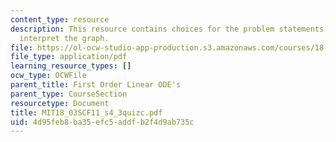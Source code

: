 ```yaml
---
content_type: resource
description: This resource contains choices for the problem statements related to
  interpret the graph.
file: https://ol-ocw-studio-app-production.s3.amazonaws.com/courses/18-03sc-differential-equations-fall-2011/4d95feb8ba35efc5addfb2f4d9ab735c_MIT18_03SCF11_s4_3quizc.pdf
file_type: application/pdf
learning_resource_types: []
ocw_type: OCWFile
parent_title: First Order Linear ODE's
parent_type: CourseSection
resourcetype: Document
title: MIT18_03SCF11_s4_3quizc.pdf
uid: 4d95feb8-ba35-efc5-addf-b2f4d9ab735c
---
```


